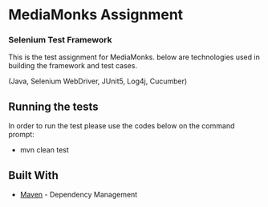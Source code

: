 # MediaMonks Assignment
### Selenium Test Framework

This is the test assignment for MediaMonks. below are technologies used in building the framework and test cases.

(Java, Selenium WebDriver, JUnit5, Log4j, Cucumber)

## Running the tests

In order to run the test please use the codes below on the command prompt:

- mvn clean test

## Built With

* [Maven](https://maven.apache.org/) - Dependency Management

